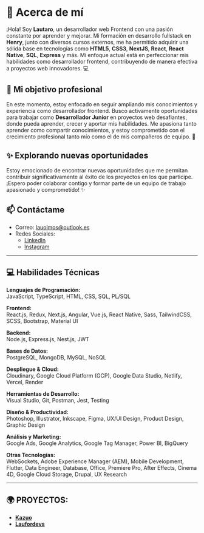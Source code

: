 # 💫 Acerca de mí
¡Hola! Soy **Lautaro**, un desarrollador web Frontend con una pasión constante por aprender y mejorar. Mi formación en desarrollo fullstack en **Henry**, junto con diversos cursos externos, me ha permitido adquirir una sólida base en tecnologías como **HTML5**, **CSS3**, **NextJS**, **React**, **React Native**, **SQL**, **Express** y más. Mi enfoque actual está en perfeccionar mis habilidades como desarrollador frontend, contribuyendo de manera efectiva a proyectos web innovadores. 💻

## 🔭 Mi objetivo profesional
En este momento, estoy enfocado en seguir ampliando mis conocimientos y experiencia como desarrollador frontend. Busco activamente oportunidades para trabajar como **Desarrollador Junior** en proyectos web desafiantes, donde pueda aprender, crecer y aportar mis habilidades. Me apasiona tanto aprender como compartir conocimientos, y estoy comprometido con el crecimiento profesional tanto mío como el de mis compañeros de equipo. 🔭

## ✨ Explorando nuevas oportunidades
Estoy emocionado de encontrar nuevas oportunidades que me permitan contribuir significativamente al éxito de los proyectos en los que participe. ¡Espero poder colaborar contigo y formar parte de un equipo de trabajo apasionado y comprometido! ✨

## 📫 Contáctame
- Correo: [lauolmos@outlook.es](mailto:lauolmos@outlook.es)  
- Redes Sociales:  
  - [LinkedIn](https://www.linkedin.com/in/lautaroolmos/)  
  - [Instagram](https://www.instagram.com/lauti.olmos/)

---

## 💻 Habilidades Técnicas

**Lenguajes de Programación:**  
JavaScript, TypeScript, HTML, CSS, SQL, PL/SQL

**Frontend:**  
React.js, Redux, Next.js, Angular, Vue.js, React Native, Sass, TailwindCSS, SCSS, Bootstrap, Material UI

**Backend:**  
Node.js, Express.js, Nest.js, JWT

**Bases de Datos:**  
PostgreSQL, MongoDB, MySQL, NoSQL

**Despliegue & Cloud:**  
Cloudinary, Google Cloud Platform (GCP), Google Data Studio, Netlify, Vercel, Render

**Herramientas de Desarrollo:**  
Visual Studio, Git, Postman, Jest, Testing

**Diseño & Productividad:**  
Photoshop, Illustrator, Inkscape, Figma, UX/UI Design, Product Design, Graphic Design

**Análisis y Marketing:**  
Google Ads, Google Analytics, Google Tag Manager, Power BI, BigQuery

**Otras Tecnologías:**  
WebSockets, Adobe Experience Manager (AEM), Mobile Development, Flutter, Data Engineer, Database, Office, Premiere Pro, After Effects, Cinema 4D, Google Cloud Storage, Drupal, UX Research

---

## 🌍 PROYECTOS:

- [**Kazuo**](https://kazuo.vercel.app/)  
- [**Laufordevs**](https://laufordevs.vercel.app/)

